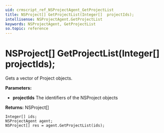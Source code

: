 ```yaml
---
uid: crmscript_ref_NSProjectAgent_GetProjectList
title: NSProject[] GetProjectList(Integer[]  projectIds);
intellisense: NSProjectAgent.GetProjectList
keywords: NSProjectAgent, GetProjectList
so.topic: reference
---
```


# NSProject[] GetProjectList(Integer[]  projectIds);

Gets a vector of Project objects.

**Parameters:**
 - **projectIds** The identifiers of the NSProject objects

**Returns:** NSProject[]

```crmscript
Integer[] ids;
NSProjectAgent agent;
NSProject[] res = agent.GetProjectList(ids);
```

